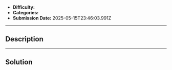 # 

- **Difficulty:** 
- **Categories:** 
- **Submission Date:** 2025-05-15T23:46:03.991Z

---

## Description


---

## Solution

```

```
